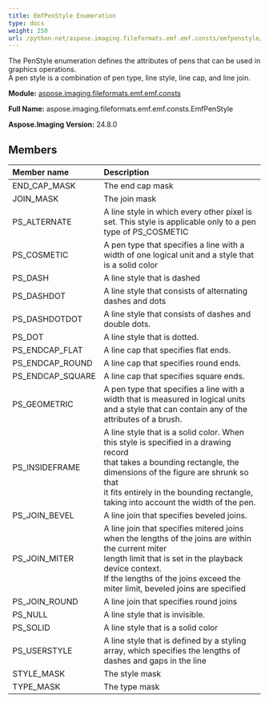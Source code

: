 ```yaml
---
title: EmfPenStyle Enumeration
type: docs
weight: 250
url: /python-net/aspose.imaging.fileformats.emf.emf.consts/emfpenstyle/
---
```


The PenStyle enumeration defines the attributes of pens that can be used in graphics operations.<br/>             A pen style is a combination of pen type, line style, line cap, and line join.

**Module:** [aspose.imaging.fileformats.emf.emf.consts](/imaging/python-net/aspose.imaging.fileformats.emf.emf.consts/)

**Full Name:** aspose.imaging.fileformats.emf.emf.consts.EmfPenStyle

**Aspose.Imaging Version:** 24.8.0

## **Members**
| **Member name** | **Description** |
| :- | :- |
| END_CAP_MASK | The end cap mask |
| JOIN_MASK | The join mask |
| PS_ALTERNATE | A line style in which every other pixel is set. This style is applicable only to a pen type of PS_COSMETIC |
| PS_COSMETIC | A pen type that specifies a line with a width of one logical unit and a style that is a solid color |
| PS_DASH | A line style that is dashed |
| PS_DASHDOT | A line style that consists of alternating dashes and dots |
| PS_DASHDOTDOT | A line style that consists of dashes and double dots. |
| PS_DOT | A line style that is dotted. |
| PS_ENDCAP_FLAT | A line cap that specifies flat ends. |
| PS_ENDCAP_ROUND | A line cap that specifies round ends. |
| PS_ENDCAP_SQUARE | A line cap that specifies square ends. |
| PS_GEOMETRIC | A pen type that specifies a line with a width that is measured in logical units <br/>            and a style that can contain any of the attributes of a brush. |
| PS_INSIDEFRAME | A line style that is a solid color. When this style is specified in a drawing record <br/>            that takes a bounding rectangle, the dimensions of the figure are shrunk so that <br/>            it fits entirely in the bounding rectangle, taking into account the width of the pen. |
| PS_JOIN_BEVEL | A line join that specifies beveled joins. |
| PS_JOIN_MITER | A line join that specifies mitered joins when the lengths of the joins are within the current miter <br/>            length limit that is set in the playback device context. <br/>            If the lengths of the joins exceed the miter limit, beveled joins are specified |
| PS_JOIN_ROUND | A line join that specifies round joins |
| PS_NULL | A line style that is invisible. |
| PS_SOLID | A line style that is a solid color |
| PS_USERSTYLE | A line style that is defined by a styling array, which specifies the lengths of dashes and gaps in the line |
| STYLE_MASK | The style mask |
| TYPE_MASK | The type mask |
